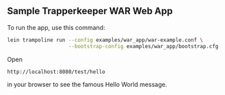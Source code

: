 Sample Trapperkeeper WAR Web App
---------------------------------

To run the app, use this command:

```sh
lein trampoline run --config examples/war_app/war-example.conf \
                    --bootstrap-config examples/war_app/bootstrap.cfg

```

Open

```
http://localhost:8080/test/hello

```

in your browser to see the famous Hello World message.